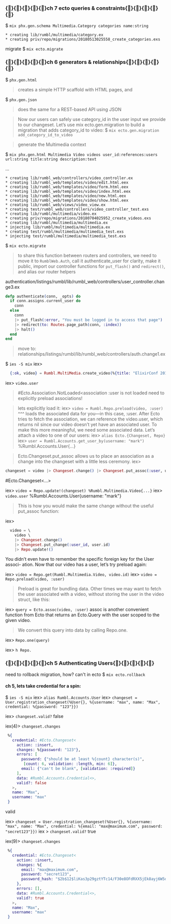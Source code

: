 ### {}{}{}{}{}ch 7 ecto queries & constraints{}{}{}{}{}
$ `mix phx.gen.schema Multimedia.Category categories name:string`
```
* creating lib/rumbl/multimedia/category.ex
* creating priv/repo/migrations/20180513025558_create_categories.exs
```
migrate
$ `mix ecto.migrate`

### {}{}{}{}{}ch 6 generators & relationships{}{}{}{}{}

$ `phx.gen.html`

> creates a simple HTTP scaffold with HTML pages, and

$ `phx.gen.json`

> does the same for a REST-based API using JSON


> Now our users can safely use category_id in the user input we provide to our changeset. Let’s use mix ecto.gen.migration to build a migration that adds category_id to video:
$ `mix ecto.gen.migration add_category_id_to_video`


> generate the Multimedia context

$ `mix phx.gen.html Multimedia Video videos user_id:references:users url:string title:string description:text`

...
```
* creating lib/rumbl_web/controllers/video_controller.ex
* creating lib/rumbl_web/templates/video/edit.html.eex
* creating lib/rumbl_web/templates/video/form.html.eex
* creating lib/rumbl_web/templates/video/index.html.eex
* creating lib/rumbl_web/templates/video/new.html.eex
* creating lib/rumbl_web/templates/video/show.html.eex
* creating lib/rumbl_web/views/video_view.ex
* creating test/rumbl_web/controllers/video_controller_test.exs
* creating lib/rumbl/multimedia/video.ex
* creating priv/repo/migrations/20180704025952_create_videos.exs
* creating lib/rumbl/multimedia/multimedia.ex
* injecting lib/rumbl/multimedia/multimedia.ex
* creating test/rumbl/multimedia/multimedia_test.exs
* injecting test/rumbl/multimedia/multimedia_test.exs
```

$ `mix ecto.migrate`


> to share this function between routers and controllers, we need to move it to `RumblWeb.Auth`, call it authenticate_user for clarity, make it public, import our controller functions for `put_flash()` and `redirect()`, and alias our router helpers

authentication/listings/rumbl/lib/rumbl_web/controllers/user_controller.change3.ex
```elixir
defp authenticate(conn, _opts) do
  if conn.assigns.current_user do
    conn
  else
    conn
    |> put_flash(:error, "You must be logged in to access that page")
    |> redirect(to: Routes.page_path(conn, :index))
    |> halt()
  end
end
```

> move to:
relationships/listings/rumbl/lib/rumbl_web/controllers/auth.change1.ex

<!-- iex - test out our assoc -->
$ `ies -S mix`
iex>
```elixir
  {:ok, video} = Rumbl.MultiMedia.create_video(%{title: "ElixirConf 2016 - Collaborative Music with Elm and Phoenix by Josh Adams", url: "https://www.youtube.com/watch?v=UPD8yvl3MUI&t=22s",  description: "In this talk, we'll walk through the design of a collaborative music composition environment using Elm for a frontend that interacts with a Phoenix-channels based backend."})
```
iex> `video.user`
> #Ecto.Association.NotLoaded<association :user is not loaded
need to explicitly preload associations!

> lets explicitly load it:
iex> `video = Rumbl.Repo.preload(video, :user)`
^^^ loads the associated data for you—in this case, :user. After Ecto tries to fetch the association, we can reference the video.user, which returns nil since our video doesn’t yet have an associated user. To make this more meaningful, we need some associated data. Let’s attach a video to one of our users:
iex> `alias Ecto.{Changeset, Repo}`
iex> `user = Rumbl.Accounts.get_user_by(username: "mark")`
%Rumbl.Accounts.User{...}

> Ecto.Changeset.put_assoc allows us to place an association as a change into the changeset with a little less ceremony.
iex>

```elixir
changeset = video |> Changeset.change() |> Changeset.put_assoc(:user, user)
```
 #Ecto.Changeset<...>

iex> `video = Repo.update!(changeset) %Rumbl.Multimedia.Video{...}`
iex> `video.user`
%Rumbl.Accounts.User{username: "mark"}

> This is how you would make the same change without the useful put_assoc function:

iex>
```elixir
  video = \
    video \
    |> Changeset.change()
    |> Changeset.put_change(:user_id, user.id)
    |> Repo.update!()
```
You didn’t even have to remember the specific foreign key for the User associ- ation. Now that our video has a user, let’s try preload again:

iex> `video = Repo.get(Rumbl.Multimedia.Video, video.id)`
iex> `video = Repo.preload(video, :user)`


> Preload is great for bundling data. Other times we may want to fetch the user associated with a video, without storing the user in the video struct, like this:

iex> `query = Ecto.assoc(video, :user)`
assoc is another convenient function from Ecto that returns an Ecto.Query with the user scoped to the given video.

> We convert this query into data by calling Repo.one.

iex> `Repo.one(query)`


iex> `h Repo.`

### {}{}{}{}{}ch 5 Authenticating Users{}{}{}{}{}

need to rollback migration, how? can't in ecto
$ `mix ecto.rollback`

#### ch 5, lets take credential for a spin:

$ `ies -S mix`
iex> `alias Rumbl.Accounts.User`
iex> `changeset = User.registration_changeset(%User{}, %{username: "max", name: "Max", credential: %{password: "123"}})`

iex> `changeset.valid?`
false

iex(4)> `changeset.changes`
```elixir
 %{
   credential: #Ecto.Changeset<
     action: :insert,
     changes: %{password: "123"},
     errors: [
       password: {"should be at least %{count} character(s)",
        [count: 6, validation: :length, min: 6]},
       email: {"can't be blank", [validation: :required]}
     ],
     data: #Rumbl.Accounts.Credential<>,
     valid?: false
   >,
   name: "Max",
   username: "max"
 }
```
valid

iex> `changeset = User.registration_changeset(%User{}, %{username: "max", name: "Max", credential: %{email: "max@maximum.com", password: "secret123"}})`
iex > `changeset.valid?`
true

iex(9)> `changeset.changes`
```elixir
 %{
   credential: #Ecto.Changeset<
     action: :insert,
     changes: %{
       email: "max@maximum.com",
       password: "secret123",
       password_hash: "$2b$12$liKas3p29gztYTc14/F30e8OFdRXX5jEk8ayj6W5dUpsqc.4D7Tg6"
     },
     errors: [],
     data: #Rumbl.Accounts.Credential<>,
     valid?: true
   >,
   name: "Max",
   username: "max"
 }
 ```
